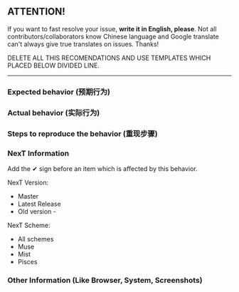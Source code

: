 ## ATTENTION!
If you want to fast resolve your issue, **write it in English, please**. Not all contributors/collaborators know Chinese language and Google translate can't always give true translates on issues. Thanks!

DELETE ALL THIS RECOMENDATIONS AND USE TEMPLATES WHICH PLACED BELOW DIVIDED LINE.
***

### Expected behavior (预期行为)


### Actual behavior (实际行为)


### Steps to reproduce the behavior (重现步骤)


### NexT Information

Add the  ✔  sign before an item which is affected by this behavior.

NexT Version:

  -  Master
  -  Latest Release
  -  Old version - 

NexT Scheme:
  -  All schemes
  -  Muse
  -  Mist
  -  Pisces

### Other Information (Like Browser, System, Screenshots)


